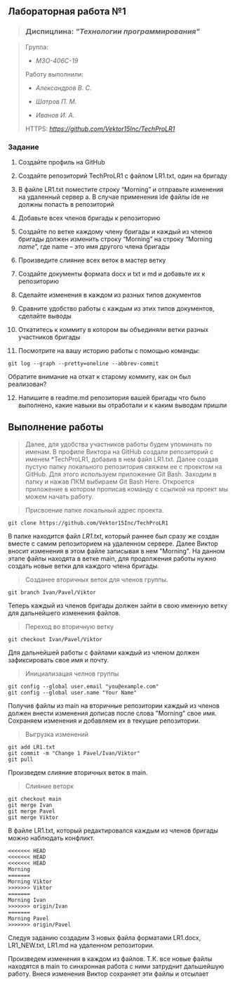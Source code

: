 ## Лабораторная работа №1
> ### Диспицлина: *"Технологии программирования"*

> Группа: 
>
>  - *М3О-406С-19*
>
> Работу выполнили:
>
>  - *Александров В. С.*
>
>  - *Шатров П. М.*
>
>  - *Иванов И. А.*
>
> HTTPS:  *https://github.com/Vektor15Inc/TechProLR1*

### Задание
1. Создайте профиль на GitHub

2. Создайте репозиторий TechProLR1 с файлом LR1.txt, один на бригаду

3. В файле LR1.txt поместите строку “Morning” и отправьте изменения на
удаленный сервер
  a. В случае применения ide файлы ide не должны попасть в
репозиторий

4. Добавьте всех членов бригады к репозиторию

5. Создайте по ветке каждому члену бригады и каждый из членов
бригады должен изменить строку “Morning” на строку “Morning
*name*”, где name – это имя другого члена бригады

6. Произведите слияние всех веток в мастер ветку

7. Создайте документы формата docx и txt и md и добавьте их к
репозиторию

8. Сделайте изменения в каждом из разных типов документов

9. Сравните удобство работы с каждым из этих типов документов,
сделайте выводы

10. Откатитесь к коммиту в котором вы объединяли ветки разных
участников бригады

11. Посмотрите на вашу историю работы с помощью команды:
```
git log --graph --pretty=oneline --abbrev-commit
```
Обратите внимание на откат к старому коммиту, как он был
реализован?

12. Напишите в readme.md репозитория вашей бригады что было
выполнено, какие навыки вы отработали и к каким выводам пришли

## Выполнение работы

> Далее, для удобства участников работы будем упоминать по именам.
В профиле Виктора на GitHub создали репозиторий с именем *TechProLR1, добавив в нем файл LR1.txt. Далее создав пустую папку локального репозитория свяжем ее с проектом на GitHub. Для этого используем приложение Git Bash. Заходим в папку и нажав ПКМ выбираем Git Bash Here.
Откроется приложение в котором прописав команду с ссылкой на проект мы можем начать работу.

>Присвоение папке локальный адрес проекта.
```
git clone https://github.com/Vektor15Inc/TechProLR1
```

В папке находится файл *LR1.txt*, который раннее был сразу же создан вместе с самим репозиторием на удаленном сервере.
Далее Виктор вносит изменения в этом файле записывая в нем "Morning".
На данном этапе файлы находята в ветке main, для продолжения работы нужно создать новые ветки для каждого члена бригады.
> Созданее вторичных веток для членов группы.
```
git branch Ivan/Pavel/Viktor
```

Теперь каждый из членов бригады должен зайти в свою именную ветку для дальнейшего изменения файлов.
>Переход во вторичную ветку
```
git checkout Ivan/Pavel/Viktor
```

Для дальнейшей работы с файлами каждый из членом должен зафиксировать свое имя и почту.
>Инициализацая челнов группы
```
git config --global user.email "you@example.com"
git config --global user.name "Your Name"
```




Получив файлы из main на вторичные репозитории каждый из членов должен внести изменения дописав после слова "Morning" свое имя.
Сохраняем изменения и добавляем их в текущие репозитории.
>Выгрузка изменений
```
git add LR1.txt
git commit -m "Change 1 Pavel/Ivan/Viktor"
git pull
```

Произведем слияние вторичных веток в main.
>Слияние веторк
```
git checkout main
git merge Ivan
git merge Pavel
git merge Viktor
```
В файле LR1.txt, который редактировался каждым из членов бригады можно наблюдать конфликт.
```
<<<<<<< HEAD
<<<<<<< HEAD
<<<<<<< HEAD
Morning
=======
Morning Viktor
>>>>>>> Viktor
=======
Morning Ivan
>>>>>>> origin/Ivan
=======
Morning Pavel
>>>>>>> origin/Pavel
```

Следуя заданию создадим 3 новых файла форматами LR1.docx, LR1_NEW.txt, LR1.md на удаленном репозитории.

Произведем изменения в каждом из файлов. Т.К. все новые файлы находятся в main то синхронная работа с ними затруднит дальшейшую работу.
Внеся изменения Виктор сохраняет эти файлы и отсылает
















